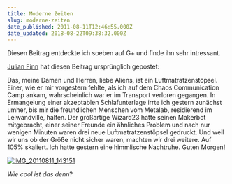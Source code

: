 ```yaml
---
title: Moderne Zeiten
slug: moderne-zeiten
date_published: 2011-08-11T12:46:55.000Z
date_updated: 2018-08-22T09:38:32.000Z
---
```


Diesen Beitrag entdeckte ich soeben auf G+ und finde ihn sehr intressant.

[Julian Finn](https://plus.google.com/104439273252480767572) hat diesen Beitrag ursprünglich gepostet:

Das, meine Damen und Herren, liebe Aliens, ist ein Luftmatratzenstöpsel. Einer, wie er mir vorgestern fehlte, als ich auf dem Chaos Communication Camp ankam, wahrscheinlich war er im Transport verloren gegangen. In Ermangelung einer akzeptablen Schlafunterlage irrte ich gestern zunächst umher, bis mir die freundlichen Menschen vom Metalab, residierend im Leiwandville, halfen. Der großartige Wizard23 hatte seinen Makerbot mitgebracht, einer seiner Freunde ein ähnliches Problem und nach nur wenigen Minuten waren drei neue Luftmatratzenstöpsel gedruckt. Und weil wir uns ob der Größe nicht sicher waren, machten wir drei weitere. Auf 105% skaliert. Ich hatte gestern eine himmlische Nachtruhe. Guten Morgen!

[![IMG_20110811_143151](//picdump.thafaker.de/2011/08/IMG_20110811_143151.jpg)](http://picdump.thafaker.de/2011/08/IMG_20110811_143151.jpg)

*Wie cool ist das denn*?
